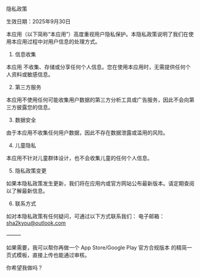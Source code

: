 隐私政策

生效日期：2025年9月30日

本应用（以下简称“本应用”）高度重视用户隐私保护。本隐私政策说明了我们在使用本应用过程中对用户信息的处理方式。

1. 信息收集

本应用 不收集、存储或分享任何个人信息。您在使用本应用时，无需提供任何个人资料或敏感信息。

2. 第三方服务

本应用不使用任何可能收集用户数据的第三方分析工具或广告服务，因此不会向第三方披露您的信息。

3. 数据安全

由于本应用不收集任何用户数据，因此不存在数据泄露或滥用的风险。

4. 儿童隐私

本应用不针对儿童群体设计，也不会收集儿童的任何个人信息。

5. 隐私政策变更

如果本隐私政策发生更新，我们将在应用内或官方网站公布最新版本。请定期查阅以了解最新信息。

6. 联系方式

如对本隐私政策有任何疑问，可通过以下方式联系我们：
电子邮箱：sha2kyou@outlook.com

⸻

如果需要，我可以帮你再做一个 App Store/Google Play 官方合规版本 的精简一页式模板，直接上传也能通过审核。

你希望我做吗？
